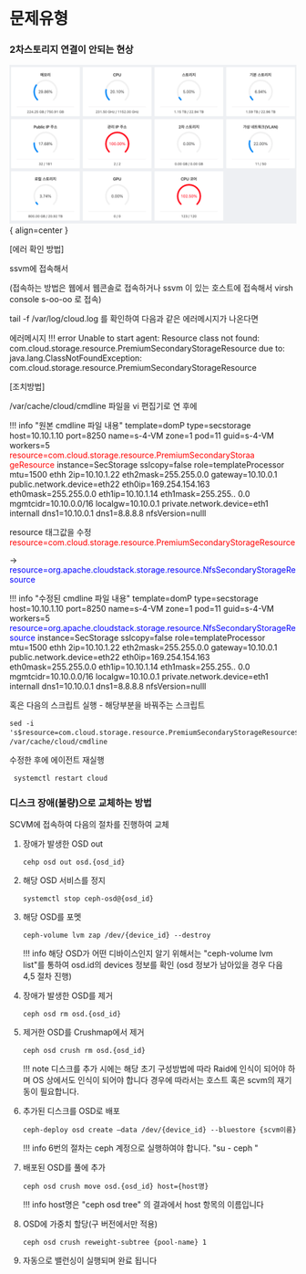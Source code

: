 # 문제유형

### 2차스토리지 연결이 안되는 현상

![Mold 대시보드 2차스토리지 오류](../assets/images/mold_secondarystorage_error.png){ align=center }

[에러 확인 방법]
 
 ssvm에 접속해서
 
 (접속하는 방법은 웹에서 웹콘솔로 접속하거나 ssvm 이 있는 호스트에 접속해서 virsh console s-oo-oo 로 접속) 

tail -f /var/log/cloud.log 를 확인하여 다음과 같은 에러메시지가 나온다면

에러메시지
!!! error
    Unable to start agent: Resource class not found: com.cloud.storage.resource.PremiumSecondaryStorageResource due to: java.lang.ClassNotFoundException: com.cloud.storage.resource.PremiumSecondaryStorageResource 

[조치방법]

/var/cache/cloud/cmdline  파일을 vi 편집기로 연 후에

!!! info "원본 cmdline 파일 내용"
    template=domP type=secstorage host=10.10.1.10 port=8250 name=s-4-VM zone=1 pod=11
    guid=s-4-VM workers=5 <span style="color:red">resource=com.cloud.storage.resource.PremiumSecondaryStoraa
    geResource</span> instance=SecStorage sslcopy=false role=templateProcessor mtu=1500 ethh
    2ip=10.10.1.22 eth2mask=255.255.0.0 gateway=10.10.0.1 public.network.device=eth22
    eth0ip=169.254.154.163 eth0mask=255.255.0.0 eth1ip=10.10.1.14 eth1mask=255.255..
    0.0 mgmtcidr=10.10.0.0/16 localgw=10.10.0.1 private.network.device=eth1 internall
    dns1=10.10.0.1 dns1=8.8.8.8 nfsVersion=nulll

resource 태그값을 수정
<span style="color:red">resource=com.cloud.storage.resource.PremiumSecondaryStorageResource</span>

-> <span style="color:blue">resource=org.apache.cloudstack.storage.resource.NfsSecondaryStorageResource</span>

!!! info "수정된 cmdline 파일 내용"
    template=domP type=secstorage host=10.10.1.10 port=8250 name=s-4-VM zone=1 pod=11
    guid=s-4-VM workers=5 <span style="color:blue">resource=org.apache.cloudstack.storage.resource.NfsSecondaryStorageResource</span> instance=SecStorage sslcopy=false role=templateProcessor mtu=1500 ethh
    2ip=10.10.1.22 eth2mask=255.255.0.0 gateway=10.10.0.1 public.network.device=eth22
    eth0ip=169.254.154.163 eth0mask=255.255.0.0 eth1ip=10.10.1.14 eth1mask=255.255..
    0.0 mgmtcidr=10.10.0.0/16 localgw=10.10.0.1 private.network.device=eth1 internall
    dns1=10.10.0.1 dns1=8.8.8.8 nfsVersion=nulll

혹은 다음의 스크립트 실행 - 해당부분을 바꿔주는 스크립트
``` shell
sed -i 's$resource=com.cloud.storage.resource.PremiumSecondaryStorageResource$resource=org.apache.cloudstack.storage.resource.NfsSecondaryStorageResource$' /var/cache/cloud/cmdline
```

수정한 후에 에이전트 재실행

``` shell
 systemctl restart cloud
```

### 디스크 장애(불량)으로 교체하는 방법

SCVM에 접속하여 다음의 절차를 진행하여 교체

1. 장애가 발생한 OSD out
    ``` shell
    cehp osd out osd.{osd_id}
    ```
2. 해당 OSD 서비스를 정지
    ``` shell
    systemctl stop ceph-osd@{osd_id}
    ```
3. 해당 OSD를 포멧
    ``` shell
    ceph-volume lvm zap /dev/{device_id} --destroy
    ```
    
    !!! info
        해당 OSD가 어떤 디바이스인지 알기 위해서는 "ceph-volume lvm list"를 통하여 osd.id의 devices 정보를 확인
(osd 정보가 남아있을 경우 다음 4,5 절차 진행)       

4. 장애가 발생한 OSD를 제거
    ``` shell
    ceph osd rm osd.{osd_id}
    ```
5. 제거한 OSD를 Crushmap에서 제거   
    ``` shell
    ceph osd crush rm osd.{osd_id}
    ```

    !!! note
        디스크를 추가 시에는 해당 초기 구성방법에 따라 Raid에 인식이 되어야 하며 OS 상에서도 인식이 되어야 합니다
        경우에 따라서는 호스트 혹은 scvm의 재기동이 필요합니다.      
    
6. 추가된 디스크를 OSD로 배포
    ``` shell
    ceph-deploy osd create –data /dev/{device_id} --bluestore {scvm이름}
    ```

    !!! info
        6번의 절차는 ceph 계정으로 실행하여야 합니다. "su - ceph "

7. 배포된 OSD를 풀에 추가
    ``` shell
    ceph osd crush move osd.{osd_id} host={host명}
    ```

    !!! info
        host명은 "ceph osd tree" 의 결과에서 host 항목의 이름입니다

8. OSD에 가중치 할당(구 버전에서만 적용)
    ``` shell
    ceph osd crush reweight-subtree {pool-name} 1
    ```
9. 자동으로 밸런싱이 실행되며 완료 됩니다